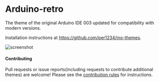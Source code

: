 Arduino-retro
==========

The theme of the original Arduino IDE 003 updated for compatibility with modern versions.

Installation instructions at https://github.com/per1234/ino-themes.

![screenshot](https://github.com/per1234/ino-themes/raw/Arduino-retro/screenshot.jpg)

#### Contributing
Pull requests or issue reports(including requests to contribute additional themes) are welcome! Please see the [contribution rules](https://github.com/per1234/ino-themes/blob/master/.github/CONTRIBUTING.md) for instructions.
